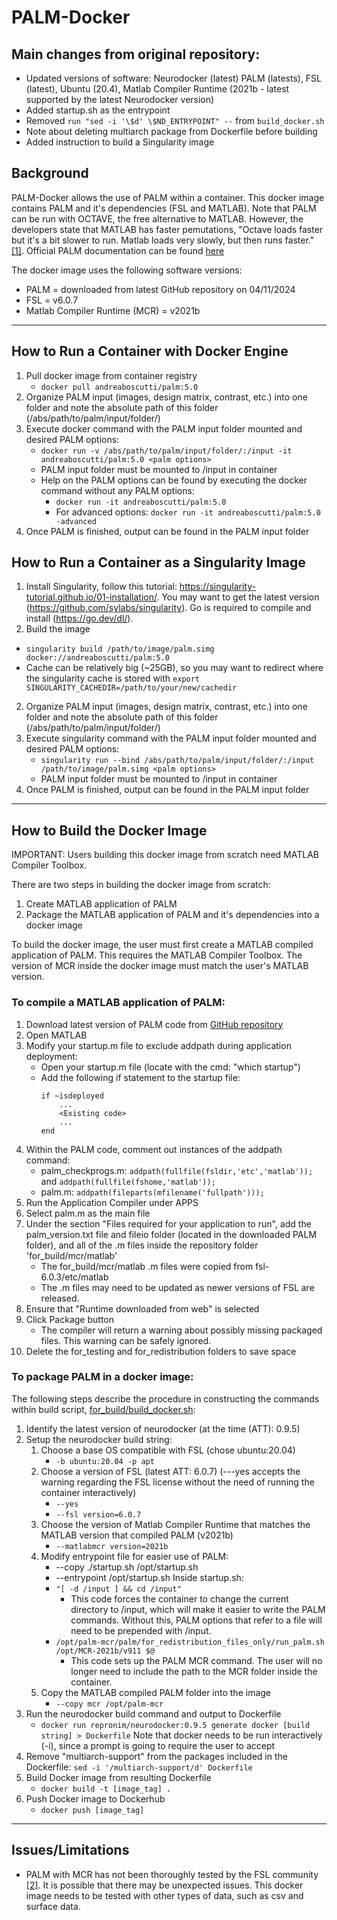 # PALM-Docker

## Main changes from original repository:
   - Updated versions of software: Neurodocker (latest) PALM (latests), FSL (latest), Ubuntu (20.4), Matlab Compiler Runtime (2021b - latest supported by the latest Neurodocker version)
   - Added startup.sh as the entrypoint
   - Removed ```run "sed -i '\$d' \$ND_ENTRYPOINT" --``` from ```build_docker.sh```
   - Note about deleting multiarch package from Dockerfile before building
   - Added instruction to build a Singularity image

## Background
PALM-Docker allows the use of PALM within a container. This docker image contains PALM and it's dependencies 
(FSL and MATLAB). Note that PALM can be run with OCTAVE, the free alternative to MATLAB. However, the developers state
that MATLAB has faster pemutations, "Octave loads faster but it's a bit slower to run. Matlab loads very slowly, but 
then runs faster." [[1]](https://www.jiscmail.ac.uk/cgi-bin/webadmin?A2=fsl;2b797b1d.1611). Official PALM documentation
can be found [here](https://fsl.fmrib.ox.ac.uk/fsl/fslwiki/PALM)

The docker image uses the following software versions:
- PALM = downloaded from latest GitHub repository on 04/11/2024
- FSL = v6.0.7
- Matlab Compiler Runtime (MCR) = v2021b

---

## How to Run a Container with Docker Engine

1. Pull docker image from container registry
   - ```docker pull andreaboscutti/palm:5.0```
2. Organize PALM input (images, design matrix, contrast, etc.) into one folder and note the absolute path of this folder
(/abs/path/to/palm/input/folder/)
3. Execute docker command with the PALM input folder mounted and desired PALM options:
    - ```docker run -v /abs/path/to/palm/input/folder/:/input -it andreaboscutti/palm:5.0 <palm options>```
    - PALM input folder must be mounted to /input in container
    - Help on the PALM options can be found by executing the docker command without any PALM options:
        - ```docker run -it andreaboscutti/palm:5.0```
        - For advanced options: ```docker run -it andreaboscutti/palm:5.0 -advanced```
4. Once PALM is finished, output can be found in the PALM input folder

## How to Run a Container as a Singularity Image

1. Install Singularity, follow this tutorial: https://singularity-tutorial.github.io/01-installation/. You may want to get
   the latest version (https://github.com/sylabs/singularity). Go is required to compile and install (https://go.dev/dl/).
3.   Build the image
   - ```singularity build /path/to/image/palm.simg docker://andreaboscutti/palm:5.0```
   - Cache can be relatively big (~25GB), so you may want to redirect where the singularity cache is stored
     with ```export SINGULARITY_CACHEDIR=/path/to/your/new/cachedir```
2. Organize PALM input (images, design matrix, contrast, etc.) into one folder and note the absolute path of this folder
(/abs/path/to/palm/input/folder/)
3. Execute singularity command with the PALM input folder mounted and desired PALM options:
    - ```singularity run --bind /abs/path/to/palm/input/folder/:/input /path/to/image/palm.simg <palm options>```
    - PALM input folder must be mounted to /input in container
4. Once PALM is finished, output can be found in the PALM input folder

---

## How to Build the Docker Image

IMPORTANT: Users building this docker image from scratch need MATLAB Compiler Toolbox.

There are two steps in building the docker image from scratch:
1. Create MATLAB application of PALM
2. Package the MATLAB application of PALM and it's dependencies into a docker image

To build the docker image, the user must first create a MATLAB compiled application of PALM. This requires the MATLAB
Compiler Toolbox. The version of MCR inside the docker image must match the user's MATLAB version.

### To compile a MATLAB application of PALM:
1. Download latest version of PALM code from [GitHub repository](https://github.com/andersonwinkler/PALM)
2. Open MATLAB
3. Modify your startup.m file to exclude addpath during application deployment:
    - Open your startup.m file (locate with the cmd: "which startup")
    - Add the following if statement to the startup file:
        ``` 
        if ~isdeployed
            ...
            <Existing code>
            ...
        end
4. Within the PALM code, comment out instances of the addpath command:
    - palm_checkprogs.m: ```addpath(fullfile(fsldir,'etc','matlab'));``` and ```addpath(fullfile(fshome,'matlab'));```
    - palm.m: ```addpath(fileparts(mfilename('fullpath')));```
5. Run the Application Compiler under APPS
6. Select palm.m as the main file
7. Under the section "Files required for your application to run", add the palm_version.txt file and fileio folder 
    (located in the downloaded PALM folder), and all of the .m files inside the repository folder 'for_build/mcr/matlab'
   - The for_build/mcr/matlab .m files were copied from fsl-6.0.3/etc/matlab
   - The .m files may need to be updated as newer versions of FSL are released.
8. Ensure that "Runtime downloaded from web" is selected
9. Click Package button
    - The compiler will return a warning about possibly missing packaged files. This warning can be safely ignored.
10. Delete the for_testing and for_redistribution folders to save space

### To package PALM in a docker image:
The following steps describe the procedure in constructing the commands within build script, 
[for_build/build_docker.sh](for_build/build_docker.sh):

1. Identify the latest version of neurodocker (at the time (ATT): 0.9.5)
2. Setup the neurodocker build string:
    1. Choose a base OS compatible with FSL (chose ubuntu:20.04)
        - ```-b ubuntu:20.04 -p apt```
    2. Choose a version of FSL (latest ATT: 6.0.7) (---yes accepts the warning regarding the FSL license without
       the need of running the container interactively)
        - ```--yes```
        -  ```--fsl version=6.0.7```
    4. Choose the version of Matlab Compiler Runtime that matches the MATLAB version that compiled PALM (v2021b)
        - ```--matlabmcr version=2021b```
    5. Modify entrypoint file for easier use of PALM:
        -   --copy ./startup.sh /opt/startup.sh
        -   --entrypoint /opt/startup.sh
          Inside startup.sh:
        - ```"[ -d /input ] && cd /input"``` 
            - This code forces the container to change the current directory to /input, which will make it easier to 
            write the PALM commands. Without this, PALM options that refer to a file will need to be prepended with 
            /input.
        - ```/opt/palm-mcr/palm/for_redistribution_files_only/run_palm.sh /opt/MCR-2021b/v911 $@ ```
            - This code sets up the PALM MCR command. The user will no longer need to include the path to the MCR folder
            inside the container.
    6. Copy the MATLAB compiled PALM folder into the image
        - ```--copy mcr /opt/palm-mcr```
3. Run the neurodocker build command and output to Dockerfile
    - ```docker run repronim/neurodocker:0.9.5 generate docker [build string] > Dockerfile```
   Note that docker needs to be run interactively (-i), since a prompt is going to require the user to accept 
4. Remove "multiarch-support" from the packages included in the Dockerfile: ```sed -i '/multiarch-support/d' Dockerfile```
5. Build Docker image from resulting Dockerfile
    - ```docker build -t [image_tag] .```
6. Push Docker image to Dockerhub
    - ```docker push [image_tag]```

---

## Issues/Limitations
- PALM with MCR has not been thoroughly tested by the FSL community [[2]](https://www.jiscmail.ac.uk/cgi-bin/webadmin?A2=FSL;8abc52d5.1904).
It is possible that there may be unexpected issues. This docker image needs to be tested with other types of data, such 
as csv and surface data.
